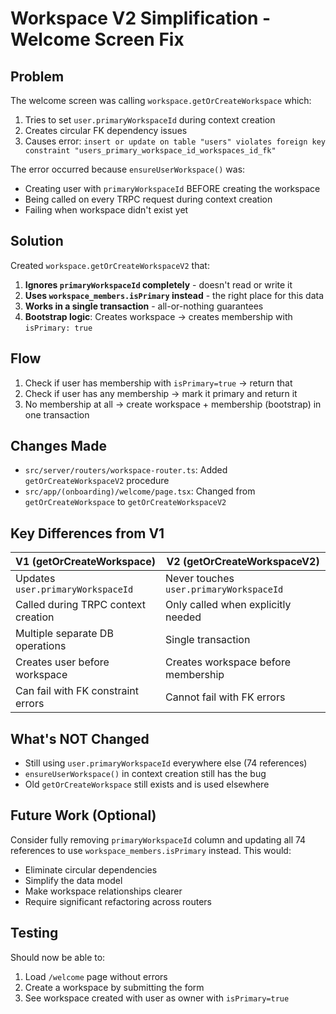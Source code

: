 # Workspace V2 Simplification - Welcome Screen Fix

## Problem

The welcome screen was calling `workspace.getOrCreateWorkspace` which:

1. Tries to set `user.primaryWorkspaceId` during context creation
2. Creates circular FK dependency issues
3. Causes error: `insert or update on table "users" violates foreign key constraint "users_primary_workspace_id_workspaces_id_fk"`

The error occurred because `ensureUserWorkspace()` was:

- Creating user with `primaryWorkspaceId` BEFORE creating the workspace
- Being called on every TRPC request during context creation
- Failing when workspace didn't exist yet

## Solution

Created `workspace.getOrCreateWorkspaceV2` that:

1. **Ignores `primaryWorkspaceId` completely** - doesn't read or write it
2. **Uses `workspace_members.isPrimary` instead** - the right place for this data
3. **Works in a single transaction** - all-or-nothing guarantees
4. **Bootstrap logic**: Creates workspace → creates membership with `isPrimary: true`

## Flow

1. Check if user has membership with `isPrimary=true` → return that
2. Check if user has any membership → mark it primary and return it
3. No membership at all → create workspace + membership (bootstrap) in one transaction

## Changes Made

- `src/server/routers/workspace-router.ts`: Added `getOrCreateWorkspaceV2` procedure
- `src/app/(onboarding)/welcome/page.tsx`: Changed from `getOrCreateWorkspace` to `getOrCreateWorkspaceV2`

## Key Differences from V1

| V1 (getOrCreateWorkspace)           | V2 (getOrCreateWorkspaceV2)             |
| ----------------------------------- | --------------------------------------- |
| Updates `user.primaryWorkspaceId`   | Never touches `user.primaryWorkspaceId` |
| Called during TRPC context creation | Only called when explicitly needed      |
| Multiple separate DB operations     | Single transaction                      |
| Creates user before workspace       | Creates workspace before membership     |
| Can fail with FK constraint errors  | Cannot fail with FK errors              |

## What's NOT Changed

- Still using `user.primaryWorkspaceId` everywhere else (74 references)
- `ensureUserWorkspace()` in context creation still has the bug
- Old `getOrCreateWorkspace` still exists and is used elsewhere

## Future Work (Optional)

Consider fully removing `primaryWorkspaceId` column and updating all 74 references to use `workspace_members.isPrimary` instead. This would:

- Eliminate circular dependencies
- Simplify the data model
- Make workspace relationships clearer
- Require significant refactoring across routers

## Testing

Should now be able to:

1. Load `/welcome` page without errors
2. Create a workspace by submitting the form
3. See workspace created with user as owner with `isPrimary=true`
